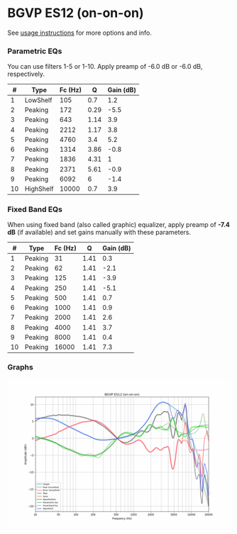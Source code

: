 # BGVP ES12 (on-on-on)
See [usage instructions](https://github.com/jaakkopasanen/AutoEq#usage) for more options and info.

### Parametric EQs
You can use filters 1-5 or 1-10. Apply preamp of -6.0 dB or -6.0 dB, respectively.

|   # | Type      |   Fc (Hz) |    Q |   Gain (dB) |
|-----|-----------|-----------|------|-------------|
|   1 | LowShelf  |       105 | 0.7  |         1.2 |
|   2 | Peaking   |       172 | 0.29 |        -5.5 |
|   3 | Peaking   |       643 | 1.14 |         3.9 |
|   4 | Peaking   |      2212 | 1.17 |         3.8 |
|   5 | Peaking   |      4760 | 3.4  |         5.2 |
|   6 | Peaking   |      1314 | 3.86 |        -0.8 |
|   7 | Peaking   |      1836 | 4.31 |         1   |
|   8 | Peaking   |      2371 | 5.61 |        -0.9 |
|   9 | Peaking   |      6092 | 6    |        -1.4 |
|  10 | HighShelf |     10000 | 0.7  |         3.9 |

### Fixed Band EQs
When using fixed band (also called graphic) equalizer, apply preamp of **-7.4 dB** (if available) and set gains manually with these parameters.

|   # | Type    |   Fc (Hz) |    Q |   Gain (dB) |
|-----|---------|-----------|------|-------------|
|   1 | Peaking |        31 | 1.41 |         0.3 |
|   2 | Peaking |        62 | 1.41 |        -2.1 |
|   3 | Peaking |       125 | 1.41 |        -3.9 |
|   4 | Peaking |       250 | 1.41 |        -5.1 |
|   5 | Peaking |       500 | 1.41 |         0.7 |
|   6 | Peaking |      1000 | 1.41 |         0.9 |
|   7 | Peaking |      2000 | 1.41 |         2.6 |
|   8 | Peaking |      4000 | 1.41 |         3.7 |
|   9 | Peaking |      8000 | 1.41 |         0.4 |
|  10 | Peaking |     16000 | 1.41 |         7.3 |

### Graphs
![](./BGVP%20ES12%20(on-on-on).png)
